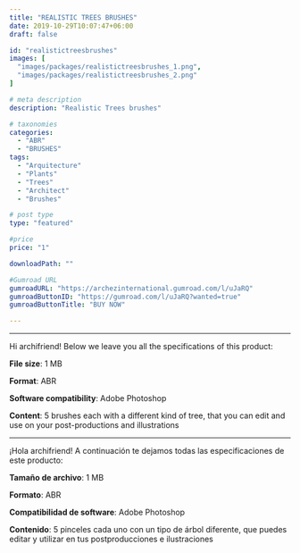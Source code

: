 ```yaml
---
title: "REALISTIC TREES BRUSHES"
date: 2019-10-29T10:07:47+06:00
draft: false

id: "realistictreesbrushes"
images: [
  "images/packages/realistictreesbrushes_1.png",
  "images/packages/realistictreesbrushes_2.png"
]

# meta description
description: "Realistic Trees brushes"

# taxonomies
categories:
  - "ABR"
  - "BRUSHES"
tags:
  - "Arquitecture"
  - "Plants"
  - "Trees"
  - "Architect"
  - "Brushes"

# post type
type: "featured"

#price
price: "1"

downloadPath: ""

#Gumroad URL
gumroadURL: "https://archezinternational.gumroad.com/l/uJaRQ"
gumroadButtonID: "https://gumroad.com/l/uJaRQ?wanted=true"
gumroadButtonTitle: "BUY NOW"

---
```


___

Hi archifriend! Below we leave you all the specifications of this product:

**File size**: 1 MB

**Format**: ABR

**Software compatibility**: Adobe Photoshop

**Content**: 5 brushes each with a different kind of tree, that you can edit and use on your post-productions and illustrations

_____

¡Hola archifriend! A continuación te dejamos todas las especificaciones de este producto:

**Tamaño de archivo**: 1 MB

**Formato**: ABR

**Compatibilidad de software**: Adobe Photoshop

**Contenido**: 5 pinceles cada uno con un tipo de árbol diferente, que puedes editar y utilizar en tus postproducciones e ilustraciones